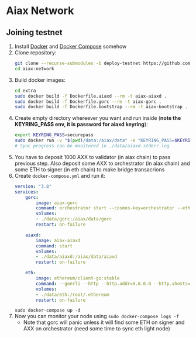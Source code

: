 # Aiax Network

## Joining testnet

1. Install [Docker](https://docs.docker.com/get-docker/) and [Docker Compose](https://docs.docker.com/compose/install/) somehow
2. Clone repository:
    ```bash
    git clone --recurse-submodules -b deploy-testnet https://github.com/aiax-network/aiax-network.git
    cd aiax-network
    ```
3. Build docker images:
    ```bash
    cd extra
    sudo docker build -f Dockerfile.aiaxd --rm -t aiax-aiaxd .
    sudo docker build -f Dockerfile.gorc --rm -t aiax-gorc .
    sudo docker build -f Dockerfile.bootstrap --rm -t aiax-bootstrap .
    ```
4. Create empty directory whereever you want and run inside (**note the KEYRING_PASS env, it is password for aiaxd keyring**):
    ```bash
    export KEYRING_PASS=securepass
    sudo docker run -v "$(pwd)/data:/aiax/data" -e "KEYRING_PASS=$KEYRING_PASS" -it aiax-bootstrap
    # Sync progress can be monitored in ./data/aiaxd.stderr.log
    ```
5. You have to deposit 1000 AXX to validator (in aiax chain) to pass previous step. Also deposit some AXX to orchestrator (in aiax chain) and some ETH to signer (in eth chain) to make bridge transacrions
6. Create `docker-compose.yml` and run it:
    ```yaml
    version: "3.8"
    services:
        gorc:
            image: aiax-gorc
            command: orchestrator start --cosmos-key=orchestrator --ethereum-key=signer
            volumes:
            - ./data/gorc:/aiax/data/gorc
            restart: on-failure

        aiaxd:
            image: aiax-aiaxd
            command: start
            volumes:
            - ./data/aiaxd:/aiax/data/aiaxd
            restart: on-failure

        eth:
            image: ethereum/client-go:stable
            command: --goerli --http --http.addr=0.0.0.0 --http.vhosts=* --syncmode light
            volumes:
            - ./data/eth:/root/.ethereum
            restart: on-failure
    ```
    `sudo docker-compose up -d`
7. Now you can monitor your node using `sudo docker-compose logs -f`
    - Note that gorc will panic unless it will find some ETH on signer and AXX on orchestrator (need some time to sync eth light node)